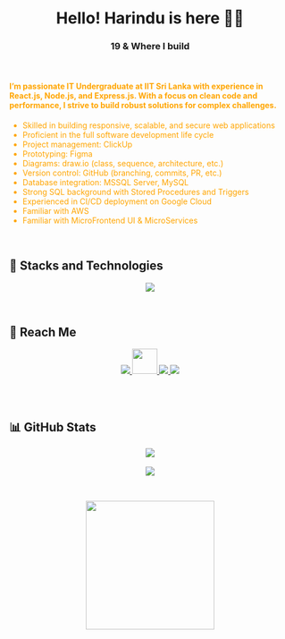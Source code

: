<h1 align="center">Hello! Harindu is here 👋🏻 </h1>
<h3 align="center">19 & Where I build</h3>

<br>

<h4 style="color: orange; text-align: left;">
  <b>I’m passionate IT Undergraduate at IIT Sri Lanka with experience in React.js, Node.js, and Express.js. With a focus on clean code and performance, I strive to build robust solutions for complex challenges.</b>
</h4>

<ul style="color: orange; text-align: left;">
  <li>Skilled in building responsive, scalable, and secure web applications</li>
  <li>Proficient in the full software development life cycle</li>
  <li>Project management: ClickUp</li>
  <li>Prototyping: Figma</li>
  <li>Diagrams: draw.io (class, sequence, architecture, etc.)</li>
  <li>Version control: GitHub (branching, commits, PR, etc.)</li>
  <li>Database integration: MSSQL Server, MySQL</li>
  <li>Strong SQL background with Stored Procedures and Triggers</li>
  <li>Experienced in CI/CD deployment on Google Cloud</li>
  <li>Familiar with AWS</li>
  <li>Familiar with MicroFrontend UI & MicroServices</li>
</ul>

<br>

## 🚀 Stacks and Technologies
<p align="center">
  <img src="https://skillicons.dev/icons?i=react,nodejs,mysql,git,github,html,css,js,java,docker,figma,gcp,csharp,antdesign" />
</p>

<br>

## 📱 Reach Me
<p align="center">
  <a href="https://www.linkedin.com/in/harindu-adhikari-201269243/" target="_blank">
    <img src="https://skillicons.dev/icons?i=linkedin" />
  </a>
  
  <a href="https://medium.com/@harinduadhikari" target="_blank">
    <img src="https://cdn.jsdelivr.net/gh/simple-icons/simple-icons/icons/medium.svg" width="45px" height="45px" />
  </a>
  
  <a href="mailto:harinduadhikari@gmail.com">
    <img src="https://skillicons.dev/icons?i=gmail" />
  </a>
  
  <a href="https://www.hackerrank.com/profile/harinduadhikari" target="_blank">
    <img src="https://img.shields.io/badge/HackerRank-2EC866?style=for-the-badge&logo=HackerRank&logoColor=white" />
  </a>
</p>

<br><br>

## 📊 GitHub Stats

<p align="center">
  <img src="https://github-readme-stats.vercel.app/api?username=HarinduA&show_icons=true&theme=radical&count_private=true&hide_title=true&hide_border=true&include_all_commits=true&disable_animations=false" />
  <br><br>
  <img src="https://github-readme-streak-stats.herokuapp.com/?user=HarinduA&theme=radical&hide_border=true&date_format=M%20j%5B%2C%20Y%5D" />
</p>

<br>

<p align="center">
  <img height="230em" src="https://github-profile-summary-cards.vercel.app/api/cards/profile-details?username=HarinduA&theme=github_dark" />
</p>
